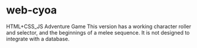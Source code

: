 # web-cyoa
HTML+CSS_JS Adventure Game
This version has a working character roller and selector, and the beginnings of a melee sequence.  It is not designed to integrate with a database. 

